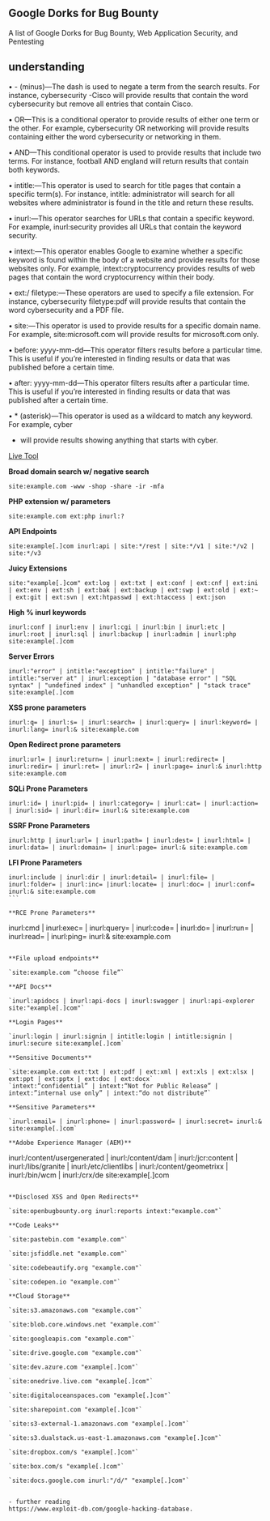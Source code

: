 ## Google Dorks for Bug Bounty

A list of Google Dorks for Bug Bounty, Web Application Security, and Pentesting

## understanding

• \- (minus)—The dash is used to negate a term from the search results. For instance,
cybersecurity -Cisco will provide results that contain the word cybersecurity but
remove all entries that contain Cisco.

• OR—This is a conditional operator to provide results of either one term or the other. For
example, cybersecurity OR networking will provide results containing either the word cybersecurity or networking in them.

• AND—This conditional operator is used to provide results that include two terms. For instance,
football AND england will return results that contain both keywords.

• intitle:—This operator is used to search for title pages that contain a specific term(s). For
instance, intitle: administrator will search for all websites where administrator is found in the title and return these results.

• inurl:—This operator searches for URLs that contain a specific keyword. For example,
inurl:security provides all URLs that contain the keyword security.

• intext:—This operator enables Google to examine whether a specific keyword is found
within the body of a website and provide results for those websites only. For example,
intext:cryptocurrency provides results of web pages that contain the word cryptocurrency
within their body.

• ext:/ filetype:—These operators are used to specify a file extension. For instance,
cybersecurity filetype:pdf will provide results that contain the word cybersecurity
and a PDF file.

• site:—This operator is used to provide results for a specific domain name. For example,
site:microsoft.com will provide results for microsoft.com only.

• before: yyyy-mm-dd—This operator filters results before a particular time. This is useful
if you’re interested in finding results or data that was published before a certain time.

• after: yyyy-mm-dd—This operator filters results after a particular time. This is useful if
you’re interested in finding results or data that was published after a certain time.

• \* (asterisk)—This operator is used as a wildcard to match any keyword. For example, cyber

-   will provide results showing anything that starts with cyber.

[Live Tool](https://taksec.github.io/google-dorks-bug-bounty/)

**Broad domain search w/ negative search**

`site:example.com -www -shop -share -ir -mfa`

**PHP extension w/ parameters**

`site:example.com ext:php inurl:?`

**API Endpoints**

`site:example[.]com inurl:api | site:*/rest | site:*/v1 | site:*/v2 | site:*/v3`

**Juicy Extensions**

```
site:"example[.]com" ext:log | ext:txt | ext:conf | ext:cnf | ext:ini | ext:env | ext:sh | ext:bak | ext:backup | ext:swp | ext:old | ext:~ | ext:git | ext:svn | ext:htpasswd | ext:htaccess | ext:json
```

**High % inurl keywords**

```
inurl:conf | inurl:env | inurl:cgi | inurl:bin | inurl:etc | inurl:root | inurl:sql | inurl:backup | inurl:admin | inurl:php site:example[.]com
```

**Server Errors**

```
inurl:"error" | intitle:"exception" | intitle:"failure" | intitle:"server at" | inurl:exception | "database error" | "SQL syntax" | "undefined index" | "unhandled exception" | "stack trace" site:example[.]com
```

**XSS prone parameters**

`inurl:q= | inurl:s= | inurl:search= | inurl:query= | inurl:keyword= | inurl:lang= inurl:& site:example.com`

**Open Redirect prone parameters**

`inurl:url= | inurl:return= | inurl:next= | inurl:redirect= | inurl:redir= | inurl:ret= | inurl:r2= | inurl:page= inurl:& inurl:http site:example.com`

**SQLi Prone Parameters**

`inurl:id= | inurl:pid= | inurl:category= | inurl:cat= | inurl:action= | inurl:sid= | inurl:dir= inurl:& site:example.com`

**SSRF Prone Parameters**

```
inurl:http | inurl:url= | inurl:path= | inurl:dest= | inurl:html= | inurl:data= | inurl:domain= | inurl:page= inurl:& site:example.com
```

**LFI Prone Parameters**

````
inurl:include | inurl:dir | inurl:detail= | inurl:file= | inurl:folder= | inurl:inc= |inurl:locate= | inurl:doc= | inurl:conf= inurl:& site:example.com
```

**RCE Prone Parameters**

````

inurl:cmd | inurl:exec= | inurl:query= | inurl:code= | inurl:do= | inurl:run= | inurl:read= | inurl:ping= inurl:& site:example.com

```

**File upload endpoints**

`site:example.com ”choose file”`

**API Docs**

`inurl:apidocs | inurl:api-docs | inurl:swagger | inurl:api-explorer site:"example[.]com"`

**Login Pages**

`inurl:login | inurl:signin | intitle:login | intitle:signin | inurl:secure site:example[.]com`

**Sensitive Documents**

`site:example.com ext:txt | ext:pdf | ext:xml | ext:xls | ext:xlsx | ext:ppt | ext:pptx | ext:doc | ext:docx`
`intext:“confidential” | intext:“Not for Public Release” | intext:”internal use only” | intext:“do not distribute”`

**Sensitive Parameters**

`inurl:email= | inurl:phone= | inurl:password= | inurl:secret= inurl:& site:example[.]com`

**Adobe Experience Manager (AEM)**

```

inurl:/content/usergenerated | inurl:/content/dam | inurl:/jcr:content | inurl:/libs/granite | inurl:/etc/clientlibs | inurl:/content/geometrixx | inurl:/bin/wcm | inurl:/crx/de site:example[.]com

```

**Disclosed XSS and Open Redirects**

`site:openbugbounty.org inurl:reports intext:"example.com"`

**Code Leaks**

`site:pastebin.com "example.com"`

`site:jsfiddle.net "example.com"`

`site:codebeautify.org "example.com"`

`site:codepen.io "example.com"`

**Cloud Storage**

`site:s3.amazonaws.com "example.com"`

`site:blob.core.windows.net "example.com"`

`site:googleapis.com "example.com"`

`site:drive.google.com "example.com"`

`site:dev.azure.com "example[.]com"`

`site:onedrive.live.com "example[.]com"`

`site:digitaloceanspaces.com "example[.]com"`

`site:sharepoint.com "example[.]com"`

`site:s3-external-1.amazonaws.com "example[.]com"`

`site:s3.dualstack.us-east-1.amazonaws.com "example[.]com"`

`site:dropbox.com/s "example[.]com"`

`site:box.com/s "example[.]com"`

`site:docs.google.com inurl:"/d/" "example[.]com"`


- further reading
https://www.exploit-db.com/google-hacking-database.
```
